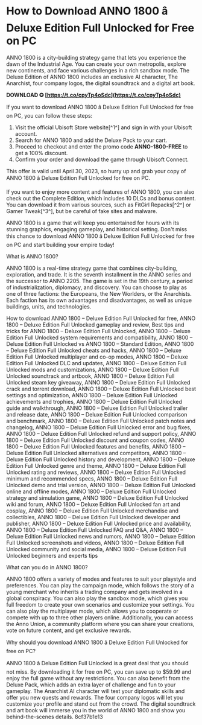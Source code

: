 
 
# How to Download ANNO 1800 â Deluxe Edition Full Unlocked for Free on PC
 
ANNO 1800 is a city-building strategy game that lets you experience the dawn of the Industrial Age. You can create your own metropolis, explore new continents, and face various challenges in a rich sandbox mode. The Deluxe Edition of ANNO 1800 includes an exclusive AI character, The Anarchist, four company logos, the digital soundtrack and a digital art book.
 
**DOWNLOAD ✪ [https://t.co/cpyTp4oSdc](https://t.co/cpyTp4oSdc)**


 
If you want to download ANNO 1800 â Deluxe Edition Full Unlocked for free on PC, you can follow these steps:
 
1. Visit the official Ubisoft Store website[^1^] and sign in with your Ubisoft account.
2. Search for ANNO 1800 and add the Deluxe Pack to your cart.
3. Proceed to checkout and enter the promo code **ANNO-1800-FREE** to get a 100% discount.
4. Confirm your order and download the game through Ubisoft Connect.

This offer is valid until April 30, 2023, so hurry up and grab your copy of ANNO 1800 â Deluxe Edition Full Unlocked for free on PC.
 
If you want to enjoy more content and features of ANNO 1800, you can also check out the Complete Edition, which includes 10 DLCs and bonus content. You can download it from various sources, such as FitGirl Repacks[^2^] or Gamer Tweak[^3^], but be careful of fake sites and malware.
 
ANNO 1800 is a game that will keep you entertained for hours with its stunning graphics, engaging gameplay, and historical setting. Don't miss this chance to download ANNO 1800 â Deluxe Edition Full Unlocked for free on PC and start building your empire today!
  
What is ANNO 1800?
 
ANNO 1800 is a real-time strategy game that combines city-building, exploration, and trade. It is the seventh installment in the ANNO series and the successor to ANNO 2205. The game is set in the 19th century, a period of industrialization, diplomacy, and discovery. You can choose to play as one of three factions: the Europeans, the New Worlders, or the Anarchists. Each faction has its own advantages and disadvantages, as well as unique buildings, units, and technologies.
 
How to download ANNO 1800 – Deluxe Edition Full Unlocked for free,  ANNO 1800 – Deluxe Edition Full Unlocked gameplay and review,  Best tips and tricks for ANNO 1800 – Deluxe Edition Full Unlocked,  ANNO 1800 – Deluxe Edition Full Unlocked system requirements and compatibility,  ANNO 1800 – Deluxe Edition Full Unlocked vs ANNO 1800 – Standard Edition,  ANNO 1800 – Deluxe Edition Full Unlocked cheats and hacks,  ANNO 1800 – Deluxe Edition Full Unlocked multiplayer and co-op modes,  ANNO 1800 – Deluxe Edition Full Unlocked DLC and updates,  ANNO 1800 – Deluxe Edition Full Unlocked mods and customizations,  ANNO 1800 – Deluxe Edition Full Unlocked soundtrack and artbook,  ANNO 1800 – Deluxe Edition Full Unlocked steam key giveaway,  ANNO 1800 – Deluxe Edition Full Unlocked crack and torrent download,  ANNO 1800 – Deluxe Edition Full Unlocked best settings and optimization,  ANNO 1800 – Deluxe Edition Full Unlocked achievements and trophies,  ANNO 1800 – Deluxe Edition Full Unlocked guide and walkthrough,  ANNO 1800 – Deluxe Edition Full Unlocked trailer and release date,  ANNO 1800 – Deluxe Edition Full Unlocked comparison and benchmark,  ANNO 1800 – Deluxe Edition Full Unlocked patch notes and changelog,  ANNO 1800 – Deluxe Edition Full Unlocked error and bug fixes,  ANNO 1800 – Deluxe Edition Full Unlocked refund and support policy,  ANNO 1800 – Deluxe Edition Full Unlocked discount and coupon codes,  ANNO 1800 – Deluxe Edition Full Unlocked features and benefits,  ANNO 1800 – Deluxe Edition Full Unlocked alternatives and competitors,  ANNO 1800 – Deluxe Edition Full Unlocked history and development,  ANNO 1800 – Deluxe Edition Full Unlocked genre and theme,  ANNO 1800 – Deluxe Edition Full Unlocked rating and reviews,  ANNO 1800 – Deluxe Edition Full Unlocked minimum and recommended specs,  ANNO 1800 – Deluxe Edition Full Unlocked demo and trial version,  ANNO 1800 – Deluxe Edition Full Unlocked online and offline modes,  ANNO 1800 – Deluxe Edition Full Unlocked strategy and simulation game,  ANNO 1800 – Deluxe Edition Full Unlocked wiki and forum,  ANNO 1800 – Deluxe Edition Full Unlocked fan art and cosplay,  ANNO 1800 – Deluxe Edition Full Unlocked merchandise and collectibles,  ANNO 1800 – Deluxe Edition Full Unlocked developer and publisher,  ANNO 1800 – Deluxe Edition Full Unlocked price and availability,  ANNO 1800 – Deluxe Edition Full Unlocked FAQ and Q&A,  ANNO 1800 – Deluxe Edition Full Unlocked news and rumors,  ANNO 1800 – Deluxe Edition Full Unlocked screenshots and videos,  ANNO 1800 – Deluxe Edition Full Unlocked community and social media,  ANNO 1800 – Deluxe Edition Full Unlocked beginners and experts tips
 
What can you do in ANNO 1800?
 
ANNO 1800 offers a variety of modes and features to suit your playstyle and preferences. You can play the campaign mode, which follows the story of a young merchant who inherits a trading company and gets involved in a global conspiracy. You can also play the sandbox mode, which gives you full freedom to create your own scenarios and customize your settings. You can also play the multiplayer mode, which allows you to cooperate or compete with up to three other players online. Additionally, you can access the Anno Union, a community platform where you can share your creations, vote on future content, and get exclusive rewards.
 
Why should you download ANNO 1800 â Deluxe Edition Full Unlocked for free on PC?
 
ANNO 1800 â Deluxe Edition Full Unlocked is a great deal that you should not miss. By downloading it for free on PC, you can save up to $59.99 and enjoy the full game without any restrictions. You can also benefit from the Deluxe Pack, which adds an extra layer of challenge and fun to your gameplay. The Anarchist AI character will test your diplomatic skills and offer you new quests and rewards. The four company logos will let you customize your profile and stand out from the crowd. The digital soundtrack and art book will immerse you in the world of ANNO 1800 and show you behind-the-scenes details.
 8cf37b1e13
 
